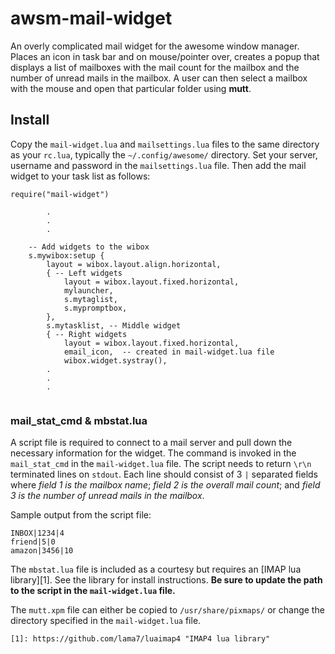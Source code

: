 # awsm-mail-widget

An overly complicated mail widget for the awesome window manager.  Places an
icon in task bar and on mouse/pointer over, creates a popup that displays a list
of mailboxes with the mail count for the mailbox and the number of unread mails
in the mailbox.  A user can then select a mailbox with the mouse and open that
particular folder using **mutt**.

## Install

Copy the `mail-widget.lua` and `mailsettings.lua` files to the same directory as
your `rc.lua`, typically the `~/.config/awesome/` directory.  Set your server,
username and password in the `mailsettings.lua` file.  Then add the mail widget 
to your task list as follows:

```
require("mail-widget")

        .
        .
        .

    -- Add widgets to the wibox
    s.mywibox:setup {
        layout = wibox.layout.align.horizontal,
        { -- Left widgets
            layout = wibox.layout.fixed.horizontal,
            mylauncher,
            s.mytaglist,
            s.mypromptbox,
        },
        s.mytasklist, -- Middle widget
        { -- Right widgets
            layout = wibox.layout.fixed.horizontal,
            email_icon,  -- created in mail-widget.lua file
            wibox.widget.systray(),
        .
        .
        .
 
```
### mail_stat_cmd & mbstat.lua

A script file is required to connect to a mail server and pull down the
necessary information for the widget.  The command is invoked in the
`mail_stat_cmd` in the `mail-widget.lua` file.  The script needs to return
`\r\n` terminated lines on `stdout`.  Each line should consist of 3 `|`
separated fields where *field 1 is the mailbox name*; *field 2 is the overall mail
count*; and *field 3 is the number of unread mails in the mailbox*.

Sample output from the script file:

```
INBOX|1234|4
friend|5|0
amazon|3456|10
```

The `mbstat.lua` file is included as a courtesy but requires an [IMAP lua
library][1].  See the library for install instructions.  **Be sure to update the
path to the script in the `mail-widget.lua` file.**

The `mutt.xpm` file can either be copied to `/usr/share/pixmaps/` or change the
directory specified in the `mail-widget.lua` file.

    [1]: https://github.com/lama7/luaimap4 "IMAP4 lua library"
